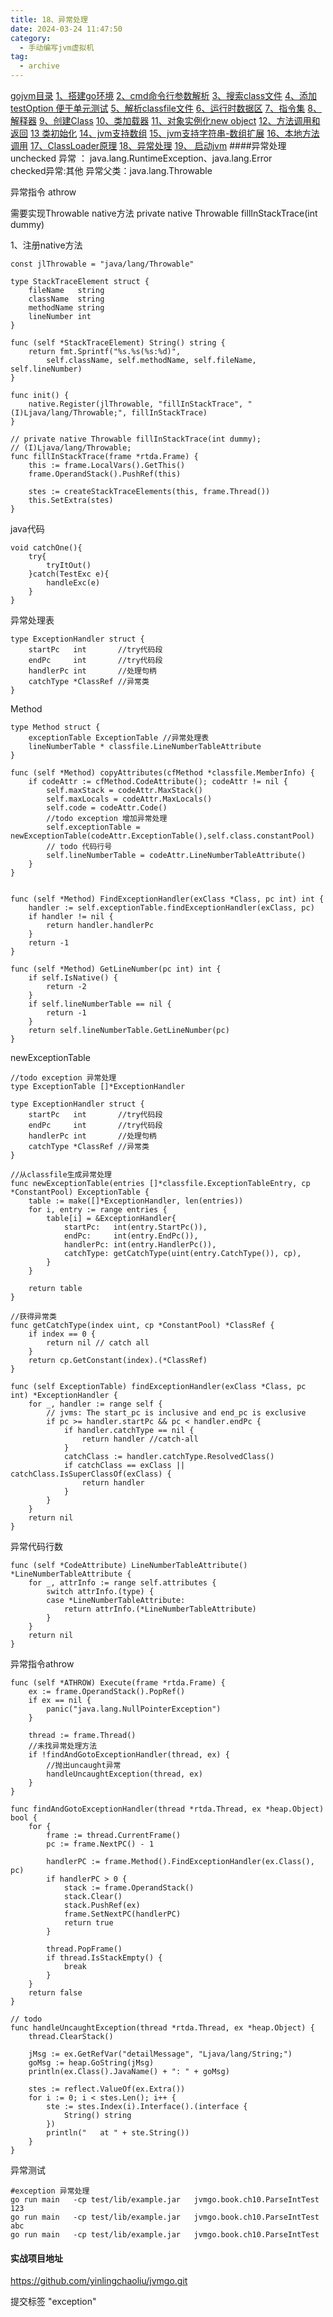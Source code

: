 ```yaml
---
title: 18、异常处理
date: 2024-03-24 11:47:50
category:
  - 手动编写jvm虚拟机
tag:
  - archive
---
```

[gojvm目录](https://www.jianshu.com/p/cb8fe1f365be)
[1、搭建go环境](https://www.jianshu.com/p/9156bc2bbeba)
[2、cmd命令行参数解析](https://www.jianshu.com/p/bea27c053053)
[3、搜索class文件](https://www.jianshu.com/p/e76c793b5981)
[4、添加testOption 便于单元测试](https://www.jianshu.com/p/aec9576f08f8)
[5、解析classfile文件](https://www.jianshu.com/p/97756f2820a8)
[6、运行时数据区](https://www.jianshu.com/p/682b548e24a3)
[7、指令集](https://www.jianshu.com/p/9775be0d790e)
[8、解释器](https://www.jianshu.com/p/e924ac1da848)
[9、创建Class](https://www.jianshu.com/p/072fd852418c)
[10、类加载器](https://www.jianshu.com/p/ba231854662d)
[11、对象实例化new object](https://www.jianshu.com/p/f870bb0959c8)
[12、方法调用和返回](https://www.jianshu.com/p/614cdc94ecd0)
[13 类初始化](https://www.jianshu.com/p/f200ba4aa420)
[14、jvm支持数组](https://www.jianshu.com/p/11ac0e3a92b3)
[15、jvm支持字符串-数组扩展](https://www.jianshu.com/p/d27ab1534f52)
[16、本地方法调用](https://www.jianshu.com/p/8dd487605bf4)
[17、ClassLoader原理](https://www.jianshu.com/p/defba0b8941d)
[18、异常处理](https://www.jianshu.com/p/4b915f356a61)
[19、 启动jvm](https://www.jianshu.com/p/21a65fbba2e7)
####异常处理
unchecked 异常 ： java.lang.RuntimeException、java.lang.Error  
checked异常:其他
异常父类：java.lang.Throwable

异常指令 athrow

需要实现Throwable native方法
private native Throwable fillInStackTrace(int dummy)

1、注册native方法
```
const jlThrowable = "java/lang/Throwable"

type StackTraceElement struct {
	fileName   string
	className  string
	methodName string
	lineNumber int
}

func (self *StackTraceElement) String() string {
	return fmt.Sprintf("%s.%s(%s:%d)",
		self.className, self.methodName, self.fileName, self.lineNumber)
}

func init() {
	native.Register(jlThrowable, "fillInStackTrace", "(I)Ljava/lang/Throwable;", fillInStackTrace)
}

// private native Throwable fillInStackTrace(int dummy);
// (I)Ljava/lang/Throwable;
func fillInStackTrace(frame *rtda.Frame) {
	this := frame.LocalVars().GetThis()
	frame.OperandStack().PushRef(this)

	stes := createStackTraceElements(this, frame.Thread())
	this.SetExtra(stes)
}
```

java代码
```
void catchOne(){
    try{
        tryItOut()
    }catch(TestExc e){
        handleExc(e)
    }
}
```

异常处理表
```
type ExceptionHandler struct {
	startPc   int       //try代码段
	endPc     int       //try代码段
	handlerPc int       //处理句柄
	catchType *ClassRef //异常类
}
```


Method
```
type Method struct {
	exceptionTable ExceptionTable //异常处理表
	lineNumberTable * classfile.LineNumberTableAttribute
}

func (self *Method) copyAttributes(cfMethod *classfile.MemberInfo) {
	if codeAttr := cfMethod.CodeAttribute(); codeAttr != nil {
		self.maxStack = codeAttr.MaxStack()
		self.maxLocals = codeAttr.MaxLocals()
		self.code = codeAttr.Code()
		//todo exception 增加异常处理
		self.exceptionTable = newExceptionTable(codeAttr.ExceptionTable(),self.class.constantPool)
		// todo 代码行号
		self.lineNumberTable = codeAttr.LineNumberTableAttribute()
	}
}


func (self *Method) FindExceptionHandler(exClass *Class, pc int) int {
	handler := self.exceptionTable.findExceptionHandler(exClass, pc)
	if handler != nil {
		return handler.handlerPc
	}
	return -1
}

func (self *Method) GetLineNumber(pc int) int {
	if self.IsNative() {
		return -2
	}
	if self.lineNumberTable == nil {
		return -1
	}
	return self.lineNumberTable.GetLineNumber(pc)
}
```

newExceptionTable

```
//todo exception 异常处理
type ExceptionTable []*ExceptionHandler

type ExceptionHandler struct {
	startPc   int       //try代码段
	endPc     int       //try代码段
	handlerPc int       //处理句柄
	catchType *ClassRef //异常类
}

//从classfile生成异常处理
func newExceptionTable(entries []*classfile.ExceptionTableEntry, cp *ConstantPool) ExceptionTable {
	table := make([]*ExceptionHandler, len(entries))
	for i, entry := range entries {
		table[i] = &ExceptionHandler{
			startPc:   int(entry.StartPc()),
			endPc:     int(entry.EndPc()),
			handlerPc: int(entry.HandlerPc()),
			catchType: getCatchType(uint(entry.CatchType()), cp),
		}
	}

	return table
}

//获得异常类
func getCatchType(index uint, cp *ConstantPool) *ClassRef {
	if index == 0 {
		return nil // catch all
	}
	return cp.GetConstant(index).(*ClassRef)
}

func (self ExceptionTable) findExceptionHandler(exClass *Class, pc int) *ExceptionHandler {
	for _, handler := range self {
		// jvms: The start_pc is inclusive and end_pc is exclusive
		if pc >= handler.startPc && pc < handler.endPc {
			if handler.catchType == nil {
				return handler //catch-all
			}
			catchClass := handler.catchType.ResolvedClass()
			if catchClass == exClass || catchClass.IsSuperClassOf(exClass) {
				return handler
			}
		}
	}
	return nil
}
```

异常代码行数
```
func (self *CodeAttribute) LineNumberTableAttribute() *LineNumberTableAttribute {
	for _, attrInfo := range self.attributes {
		switch attrInfo.(type) {
		case *LineNumberTableAttribute:
			return attrInfo.(*LineNumberTableAttribute)
		}
	}
	return nil
}
```

异常指令athrow
```
func (self *ATHROW) Execute(frame *rtda.Frame) {
	ex := frame.OperandStack().PopRef()
	if ex == nil {
		panic("java.lang.NullPointerException")
	}

	thread := frame.Thread()
	//未找异常处理方法
	if !findAndGotoExceptionHandler(thread, ex) {
		//抛出uncaught异常
		handleUncaughtException(thread, ex)
	}
}

func findAndGotoExceptionHandler(thread *rtda.Thread, ex *heap.Object) bool {
	for {
		frame := thread.CurrentFrame()
		pc := frame.NextPC() - 1

		handlerPC := frame.Method().FindExceptionHandler(ex.Class(), pc)
		if handlerPC > 0 {
			stack := frame.OperandStack()
			stack.Clear()
			stack.PushRef(ex)
			frame.SetNextPC(handlerPC)
			return true
		}

		thread.PopFrame()
		if thread.IsStackEmpty() {
			break
		}
	}
	return false
}

// todo
func handleUncaughtException(thread *rtda.Thread, ex *heap.Object) {
	thread.ClearStack()

	jMsg := ex.GetRefVar("detailMessage", "Ljava/lang/String;")
	goMsg := heap.GoString(jMsg)
	println(ex.Class().JavaName() + ": " + goMsg)

	stes := reflect.ValueOf(ex.Extra())
	for i := 0; i < stes.Len(); i++ {
		ste := stes.Index(i).Interface().(interface {
			String() string
		})
		println("	at " + ste.String())
	}
}
```

异常测试
```
#exception 异常处理
go run main   -cp test/lib/example.jar   jvmgo.book.ch10.ParseIntTest  123
go run main   -cp test/lib/example.jar   jvmgo.book.ch10.ParseIntTest  abc
go run main   -cp test/lib/example.jar   jvmgo.book.ch10.ParseIntTest
```

#### 实战项目地址
https://github.com/yinlingchaoliu/jvmgo.git

提交标签 "exception"
